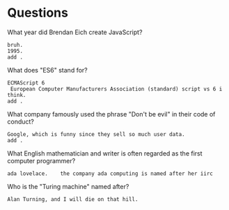 # Questions

What year did Brendan Eich create JavaScript?

```
bruh.
1995.
add .

```

What does "ES6" stand for?

```
ECMAScript 6
 European Computer Manufacturers Association (standard) script vs 6 i think.
add .
```

What company famously used the phrase "Don't be evil" in their code of conduct?

```
Google, which is funny since they sell so much user data.
add .
```

What English mathematician and writer is often regarded as the first computer programmer?

```
ada lovelace.    the company ada computing is named after her iirc
```

Who is the "Turing machine" named after?

```
Alan Turning, and I will die on that hill.
```

